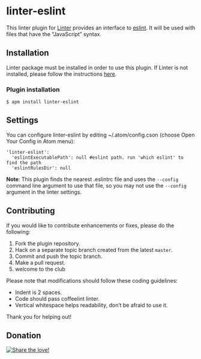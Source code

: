 linter-eslint
=========================

This linter plugin for [Linter](https://github.com/AtomLinter/Linter) provides an interface to [eslint](http://eslint.org). It will be used with files that have the “JavaScript” syntax.

## Installation
Linter package must be installed in order to use this plugin. If Linter is not installed, please follow the instructions [here](https://github.com/AtomLinter/Linter).

### Plugin installation
```
$ apm install linter-eslint
```

## Settings
You can configure linter-eslint by editing ~/.atom/config.cson (choose Open Your Config in Atom menu):
```
'linter-eslint':
  'eslintExecutablePath': null #eslint path. run 'which eslint' to find the path
  'eslintRulesDir': null
```

**Note**: This plugin finds the nearest .eslintrc file and uses the `--config` command line argument to use that file, so you may not use the `--config` argument in the linter settings.

## Contributing
If you would like to contribute enhancements or fixes, please do the following:

1. Fork the plugin repository.
1. Hack on a separate topic branch created from the latest `master`.
1. Commit and push the topic branch.
1. Make a pull request.
1. welcome to the club

Please note that modifications should follow these coding guidelines:

- Indent is 2 spaces.
- Code should pass coffeelint linter.
- Vertical whitespace helps readability, don’t be afraid to use it.

Thank you for helping out!

## Donation
[![Share the love!](https://chewbacco-stuff.s3.amazonaws.com/donate.png)](https://www.paypal.com/cgi-bin/webscr?cmd=_s-xclick&hosted_button_id=KXUYS4ARNHCN8)
